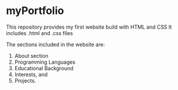 # myPortfolio
This repository provides my first website build with HTML and CSS
It includes .html and .css files

The sections included in the website are:
  1. About section
  2. Programming Languages
  3. Educational Background
  4. Interests, and
  5. Projects.
